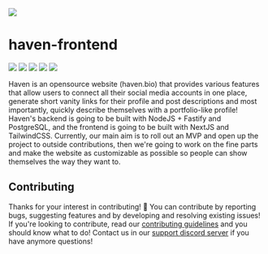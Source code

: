 ![](https://i.ibb.co/CWz8V0p/README.png)
# haven-frontend
![](https://api.ghprofile.me/view?username=teamcodebyte.haven-frontend)
[![](https://img.shields.io/badge/License-CC%20BY--NC--ND%204.0-lightgrey.svg?color=007ec6&style=for-the-badge)](https://creativecommons.org/licenses/by-nc-nd/4.0/)
![](https://img.shields.io/tokei/lines/github.com/teamcodebyte/haven-frontend?color=007ec6&style=for-the-badge)
![](https://img.shields.io/github/contributors/teamcodebyte/haven-frontend?color=007ec6&style=for-the-badge)
![](https://img.shields.io/website?down_color=969696&down_message=offline&style=for-the-badge&up_color=blue&up_message=online&url=https%3A%2F%2Fhaven.bio)

Haven is an opensource website (haven.bio) that provides various features that allow users to connect all their social media accounts in one place, generate short vanity links for their profile and post descriptions and most importantly, quickly describe themselves with a portfolio-like profile! Haven's backend is going to be built with NodeJS + Fastify and PostgreSQL, and the frontend is going to be built with NextJS and TailwindCSS. Currently, our main aim is to roll out an MVP and open up the project to outside contributions, then we're going to work on the fine parts and make the website as customizable as possible so people can show themselves the way they want to. 

## Contributing
Thanks for your interest in contributing! 🎉 You can contribute by reporting bugs, suggesting features and by developing and resolving existing issues! If you're looking to contribute, read our [contributing guidelines](https://github.com/teamcodebyte/haven-frontend/blob/main/CONTRIBUTING.md) and you should know what to do! Contact us in our [support discord server](https://discord.haven.bio) if you have anymore questions!
